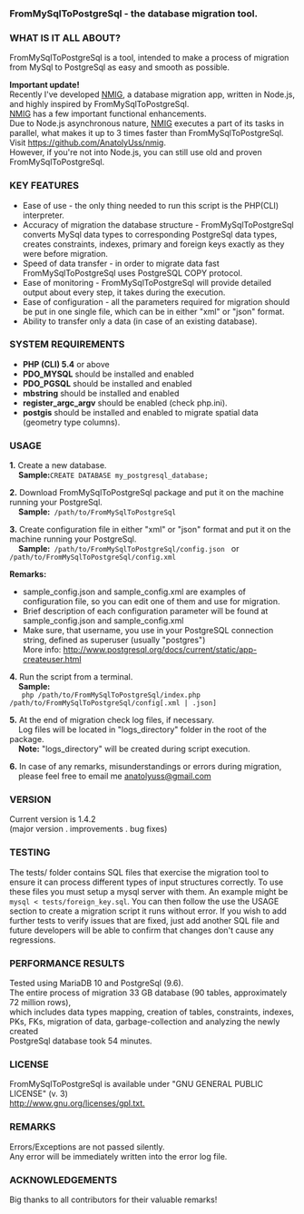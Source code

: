 <h3>FromMySqlToPostgreSql - the database migration tool.</h3>

<h3>WHAT IS IT ALL ABOUT?</h3>
<p>FromMySqlToPostgreSql is a tool, intended to make a process of migration 
from MySql to PostgreSql as easy and smooth as possible.</p>


<p><b>Important update!</b><br />
Recently I've developed <a href="https://github.com/AnatolyUss/nmig">NMIG</a>, a database migration app, written in Node.js, and highly inspired by FromMySqlToPostgreSql.<br />
<a href="https://github.com/AnatolyUss/nmig">NMIG</a> has a few important functional enhancements.<br />
Due to Node.js asynchronous nature, <a href="https://github.com/AnatolyUss/nmig">NMIG</a> executes a part of its tasks in parallel, what makes it up to 3 times faster than FromMySqlToPostgreSql. Visit <a href="https://github.com/AnatolyUss/nmig">https://github.com/AnatolyUss/nmig</a>.<br />
However, if you're not into Node.js, you can still use old and proven FromMySqlToPostgreSql.
</p>


<h3>KEY FEATURES</h3>
<ul>
<li> Ease of use - the only thing needed to run this script is the PHP(CLI) interpreter.</li>
   
<li> Accuracy of migration the database structure - FromMySqlToPostgreSql converts 
   MySql data types to corresponding PostgreSql data types, creates constraints,
   indexes, primary and foreign keys exactly as they were before migration.</li>

<li> Speed of data transfer - in order to migrate data fast <br />
   FromMySqlToPostgreSql uses PostgreSQL COPY protocol.<br />
</li>

<li>Ease of monitoring - FromMySqlToPostgreSql will provide detailed output
   about every step, it takes during the execution.</li>
<li>
 Ease of configuration - all the parameters required for migration 
 should be put in one single file, 
 which can be in either "xml" or "json" format.</li>
<li>
   Ability to transfer only a data (in case of an existing database).
</li>
</ul>

<h3>SYSTEM REQUIREMENTS</h3>
<ul>
<li> <b>PHP (CLI) 5.4</b> or above </li>
<li> <b>PDO_MYSQL</b> should be installed and enabled </li>
<li> <b>PDO_PGSQL</b> should be installed and enabled </li>
<li> <b>mbstring</b> should be installed and enabled </li>
<li> <b>register_argc_argv</b> should be enabled (check php.ini).</li>
<li> <b>postgis</b> should be installed and enabled to migrate spatial data (geometry type columns).</li>
</ul>

<h3>USAGE</h3>
<p><b>1.</b> Create a new database.<br />&nbsp;&nbsp;&nbsp;
   <b>Sample:</b><code>CREATE DATABASE my_postgresql_database;</code></p>

<p><b>2.</b> Download FromMySqlToPostgreSql package and put it on the machine running 
   your PostgreSql.<br />
   &nbsp;&nbsp;&nbsp;&nbsp;<b>Sample:</b><code> /path/to/FromMySqlToPostgreSql</code></p>

<p><b>3.</b> Create configuration file in either "xml" or "json" format and put it on 
   the machine running your PostgreSql.<br /> 
   &nbsp;&nbsp;&nbsp;
   <b>Sample:</b><code> /path/to/FromMySqlToPostgreSql/config.json</code> &nbsp; or&nbsp; <code> /path/to/FromMySqlToPostgreSql/config.xml</code></p>
   <p><b>Remarks:</b></p>
   <ul>
   <li> sample_config.json and sample_config.xml are examples of configuration
      file, so you can edit one of them and use for migration.</li> 
      
   <li> Brief description of each configuration parameter will be found at 
      sample_config.json and sample_config.xml</li>
   <li>Make sure, that username, you use in your PostgreSQL connection string, defined as superuser (usually "postgres")<br> More info: <a href="http://www.postgresql.org/docs/current/static/app-createuser.html">http://www.postgresql.org/docs/current/static/app-createuser.html</a></li>
   </ul>
     
<p><b>4.</b> Run the script from a terminal.<br /> 
   &nbsp;&nbsp;&nbsp;&nbsp;<b>Sample:</b> <code>
   php /path/to/FromMySqlToPostgreSql/index.php /path/to/FromMySqlToPostgreSql/config[.xml | .json]</code></p>
       
<p><b>5.</b> At the end of migration check log files, if necessary.<br />&nbsp;&nbsp;&nbsp;
   Log files will be located in "logs_directory" folder in the root of the package.<br />&nbsp;&nbsp;&nbsp;
   <b>Note:</b> "logs_directory" will be created during script execution.</p>


<p><b>6.</b> In case of any remarks, misunderstandings or errors during migration,<br /> &nbsp;&nbsp;&nbsp;
   please feel free to email me 
   <a href="mailto:anatolyuss@gmail.com?subject=FromMySqlToPostgreSql">anatolyuss@gmail.com</a></p>

<h3>VERSION</h3>
<p>Current version is 1.4.2<br />
(major version . improvements . bug fixes)</p>

<h3>TESTING</h3>
<p>The tests/ folder contains SQL files that exercise the migration tool to ensure it can
process different types of input structures correctly.  To use these files you must
setup a mysql server with them. An example might be <code>mysql < tests/foreign_key.sql</code>.
You can then follow the use the USAGE section to create a migration script it runs without error.
If you wish to add further tests to verify issues that are fixed, just add another SQL file
and future developers will be able to confirm that changes don't cause any regressions.
</p>

<h3>PERFORMANCE RESULTS</h3>
<p>Tested using MariaDB 10 and PostgreSql (9.6).<br />
The entire process of migration 33 GB database (90 tables, approximately 72 million rows),<br />
which includes data types mapping, creation of tables, constraints, indexes, <br />
PKs, FKs, migration of data, garbage-collection and analyzing the newly created <br />
PostgreSql database took 54 minutes.</p>

<h3>LICENSE</h3>
<p>FromMySqlToPostgreSql is available under "GNU GENERAL PUBLIC LICENSE" (v. 3) <br />
<a href="http://www.gnu.org/licenses/gpl.txt">http://www.gnu.org/licenses/gpl.txt.</a></p>


<h3>REMARKS</h3>
<p>Errors/Exceptions are not passed silently.<br /> 
Any error will be immediately written into the error log file.</p>


<h3>ACKNOWLEDGEMENTS</h3>
<p>Big thanks to all contributors for their valuable remarks!</p> 
